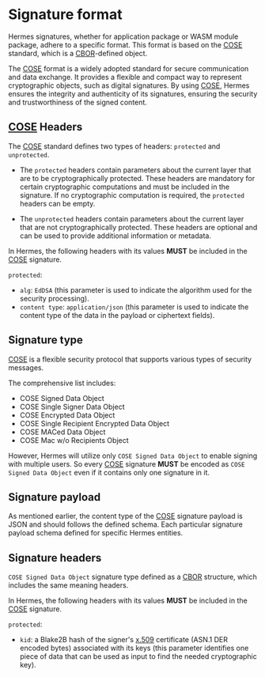 # Signature format

Hermes signatures, whether for application package or WASM module package, adhere to a specific format.
This format is based on the [COSE] standard, which is a [CBOR]-defined object.

The [COSE] format is a widely adopted standard for secure communication and data exchange.
It provides a flexible and compact way to represent cryptographic objects,
such as digital signatures.
By using [COSE], Hermes ensures the integrity and authenticity of its signatures,
ensuring the security and trustworthiness of the signed content.

## [COSE] Headers

The [COSE] standard defines two types of headers: `protected` and `unprotected`.

* The `protected` headers contain parameters about the current layer
  that are to be cryptographically protected.
  These headers are mandatory for certain cryptographic computations and must be included in the signature.
  If no cryptographic computation is required, the `protected` headers can be empty.

* The `unprotected` headers contain parameters about the current layer
  that are not cryptographically protected.
  These headers are optional and can be used to provide additional information or metadata.

In Hermes, the following headers with its values **MUST** be included in the [COSE] signature.

`protected`:

* `alg`: `EdDSA`
  (this parameter is used to indicate the algorithm used for the security processing).
* `content type`: `application/json`
  (this parameter is used to indicate the content type of the data in the payload or ciphertext fields).

## Signature type

[COSE] is a flexible security protocol that supports various types of security messages.

The comprehensive list includes:

* COSE Signed Data Object
* COSE Single Signer Data Object
* COSE Encrypted Data Object
* COSE Single Recipient Encrypted Data Object
* COSE MACed Data Object
* COSE Mac w/o Recipients Object

However, Hermes will utilize only `COSE Signed Data Object` to enable signing with multiple users.
So every [COSE] signature **MUST** be encoded as `COSE Signed Data Object`
even if it contains only one signature in it.

## Signature payload

As mentioned earlier, the content type of the [COSE] signature payload is JSON
and should follows the defined schema.
Each particular signature payload schema defined for specific Hermes entities.

## Signature headers

`COSE Signed Data Object` signature type defined as a [CBOR] structure,
which includes the same meaning headers.

In Hermes, the following headers with its values **MUST** be included in the [COSE] signature.

`protected`:

* `kid`: a Blake2B hash of the signer's [x.509] certificate (ASN.1 DER encoded bytes) associated with its keys
  (this parameter identifies one piece of data
  that can be used as input to find the needed cryptographic key).

[COSE]: https://datatracker.ietf.org/doc/html/rfc8152
[CBOR]: https://datatracker.ietf.org/doc/html/rfc8949
[x.509]: https://en.wikipedia.org/wiki/X.509
